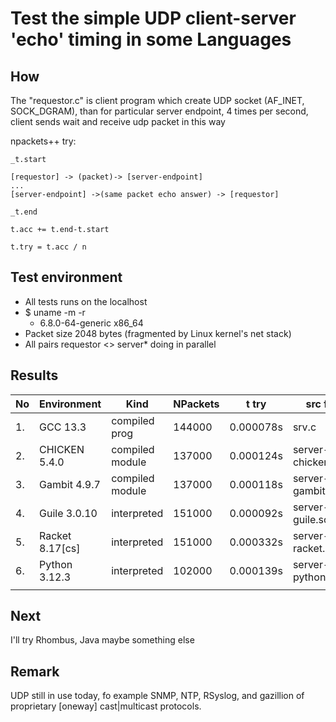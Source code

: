 # Test the simple UDP client-server 'echo' timing in some Languages

## How

The "requestor.c" is client program which create UDP socket (AF\_INET, SOCK\_DGRAM),
than for particular server endpoint, 4 times per second, client sends wait and receive udp packet
in this way

npackets++ try:

    _t.start

    [requestor] -> (packet)-> [server-endpoint]
    ...
    [server-endpoint] ->(same packet echo answer) -> [requestor]

    _t.end

    t.acc += t.end-t.start

    t.try = t.acc / n


## Test environment

* All tests runs on the localhost
* $ uname -m -r
   - 6.8.0-64-generic x86_64
* Packet size 2048 bytes
   (fragmented by Linux kernel's net stack)
* All pairs requestor <> server* doing in parallel

## Results

| No | Environment     | Kind            | NPackets | t try     | src file           |
|----|-----------------|-----------------|----------|-----------|--------------------|
| 1. | GCC 13.3        | compiled prog   | 144000   | 0.000078s | srv.c              |
| 2. | CHICKEN 5.4.0   | compiled module | 137000   | 0.000124s | server-chicken.scm |
| 3. | Gambit 4.9.7    | compiled module | 137000   | 0.000118s | server-gambit.scm  |
| 4. | Guile 3.0.10    | interpreted     | 151000   | 0.000092s | server-guile.scm   |
| 5. | Racket 8.17[cs] | interpreted     | 151000   | 0.000332s | server-racket.scm  |
| 6. | Python 3.12.3   | interpreted     | 102000   | 0.000139s | server-python.py   |
|    |                 |                 |          |           |                    |


## Next

I'll try Rhombus, Java maybe something else

## Remark

UDP still in use today, fo example SNMP, NTP, RSyslog, and gazillion of proprietary [oneway] cast|multicast protocols.

